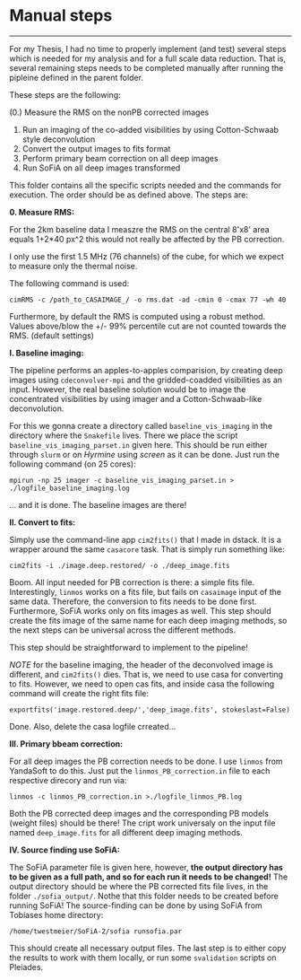 # Manual steps
----

For my Thesis, I had no time to properly implement (and test) several steps which is needed for my analysis and for a full scale data reduction. That is, several remaining steps needs to be completed manually after running the pipleine defined in the parent folder.

These steps are the following:

(0.) Measure the RMS on the nonPB corrected images
 	
1. Run an imaging of the co-added visibilities by using Cotton-Schwaab style deconvolution 
2. Convert the output images to fits format 
3. Perform primary beam correction on all deep images
4. Run SoFiA on all deep images transformed

This folder contains all the specific scripts needed and the commands for execution. The order should be as defined above. The steps are:

__0. Measure RMS:__

For the 2km baseline data I measzre the RMS on the central 8'x8' area equals 1+2*40 px^2 this would not really be affected by the PB correction.

I only use the first 1.5 MHz (76 channels) of the cube, for which we expect to measure only the thermal noise.

The following command is used:

	cimRMS -c /path_to_CASAIMAGE_/ -o rms.dat -ad -cmin 0 -cmax 77 -wh 40

Furthermore, by default the RMS is computed using a robust method. Values above/blow the  +/- 99% percentile cut are not counted towards the RMS. (default settings) 

__I. Baseline imaging:__

The pipeline performs an apples-to-apples comparision, by creating deep images using `cdeconvolver-mpi` and the gridded-coadded visibilities as an input. However, the real baseline solution would be to image the concentrated visibilities by using imager and a Cotton-Schwaab-like deconvolution.

For this we gonna create a directory called `baseline_vis_imaging` in the directory where the `Snakefile` lives. There we place the script `baseline_vis_imaging_parset.in` given here. This should be run either through `slurm` or on _Hyrmine_ using _screen_ as it can be done. Just run the following command (on 25 cores):

	mpirun -np 25 imager -c baseline_vis_imaging_parset.in > ./logfile_baseline_imaging.log
	
... and it is done. The baseline images are there!

__II. Convert to fits:__

Simply use the command-line app `cim2fits()` that I made in dstack. It is a wrapper around the same `casacore` task. That is simply run something like:

	cim2fits -i ./image.deep.restored/ -o ./deep_image.fits

Boom. All input needed for PB correction is there: a simple fits file. Interestingly, `linmos` works on a fits file, but fails on `casaimage` input of the same data. Therefore, the conversion to fits needs to be done first. Furthermore, SoFiA works only on fits images as well. This step should create the fits image of the same name for each deep imaging methods, so the next steps can be universal across the different methods.

This step should be straightforward to implement to the pipeline!

_NOTE_ for the baseline imaging, the header of the deconvolved image is different, and `cim2fits()` dies. That is, we need to use casa for converting to fits. However, we need to open cas fits, and inside casa the following command will create the right fits file:

	exportfits('image.restored.deep/','deep_image.fits', stokeslast=False)
	
Done. Also, delete the casa logfile crreated...

__III. Primary bbeam correction:__

For all deep images the PB correction needs to be done. I use `linmos` from YandaSoft to do this. Just put the `linmos_PB_correction.in` file to each respective direcory and run via:

	linmos -c linmos_PB_correction.in >./logfile_linmos_PB.log

Both the PB corrected deep images and the corresponding PB models (weight files) should be there! The cript work universaly on the input file named `deep_image.fits` for all different deep imaging methods.

__IV. Source finding use SoFiA:__

The SoFiA parameter file is given here, however, __the output directory has to be given as a full path, and so for each run it needs to be changed!__ The output directory should be where the PB corrected fits file lives, in the folder `./sofia_output/`. Nothe that this folder needs to be created before running SoFiA! The source-finding can be done by using SoFiA from Tobiases home directory:

	/home/twestmeier/SoFiA-2/sofia runsofia.par

This should create all necessary output files. The last step is to either copy the results to work with them locally, or run some `svalidation` scripts on Pleiades.

